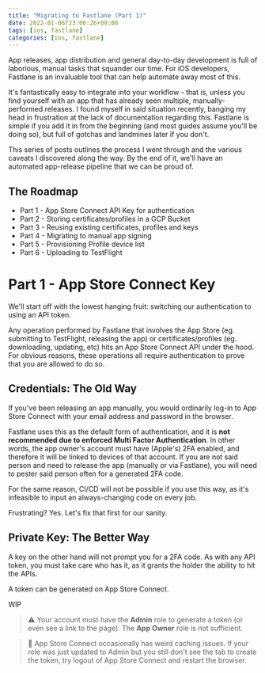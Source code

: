 ```yaml
---
title: "Migrating to Fastlane (Part 1)"
date: 2022-01-06T23:00:26+09:00
tags: [ios, fastlane]
categories: [ios, fastlane]
---
```


App releases, app distribution and general day-to-day development is full of laborious, manual tasks that squander our time. For iOS developers, Fastlane is an invaluable tool that can help automate away most of this. 

It's fantastically easy to integrate into your workflow - that is, unless you find yourself with an app that has already seen multiple, manually-performed releases. I found myself in said situation recently, banging my head in frustration at the lack of documentation regarding this. Fastlane is simple if you add it in from the beginning (and most guides assume you'll be doing so), but full of gotchas and landmines later if you don't. 

This series of posts outlines the process I went through and the various caveats I discovered along the way. By the end of it, we'll have an automated app-release pipeline that we can be proud of.

## The Roadmap

* Part 1 - App Store Connect API Key for authentication
* Part 2 - Storing certificates/profiles in a GCP Bucket
* Part 3 - Reusing existing certificates, profiles and keys
* Part 4 - Migrating to manual app signing
* Part 5 - Provisioning Profile device list
* Part 6 - Uploading to TestFlight

# Part 1 - App Store Connect Key

We'll start off with the lowest hanging fruit: switching our authentication to using an API token.

Any operation performed by Fastlane that involves the App Store (eg. submitting to TestFlight, releasing the app) or certificates/profiles (eg. downloading, updating, etc) hits an App Store Connect API under the hood. For obvious reasons, these operations all require authentication to prove that you are allowed to do so.

## Credentials: The Old Way

If you've been releasing an app manually, you would ordinarily log-in to App Store Connect with your email address and password in the browser.

Fastlane uses this as the default form of authentication, and it is __not recommended due to enforced Multi Factor Authentication__. In other words, the app owner's account must have (Apple's) 2FA enabled, and therefore it will be linked to devices of that account. If you are not said person and need to release the app (manually or via Fastlane), you will need to pester said person often for a generated 2FA code. 

For the same reason, CI/CD will not be possible if you use this way, as it's infeasible to input an always-changing code on every job.

Frustrating? Yes. Let's fix that first for our sanity.

## Private Key: The Better Way

A key on the other hand will not prompt you for a 2FA code. As with any API token, you must take care who has it, as it grants the holder the ability to hit the APIs.

A token can be generated on App Store Connect.


WIP


> ⚠️ Your account must have the __Admin__ role to generate a token (or even see a link to the page). The __App Owner__ role is not sufficient.

> 🤯 App Store Connect occasionally has weird caching issues. If your role was just updated to Admin but you still don't see the tab to create the token, try logout of App Store Connect and restart the browser.